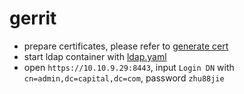 # gerrit
* prepare certificates, please refer to [generate cert](./1-cert.md)
* start ldap container with [ldap.yaml](./compose/ldap.yml)
* open `https://10.10.9.29:8443`, input `Login DN` with `cn=admin,dc=capital,dc=com`, password `zhu88jie`
